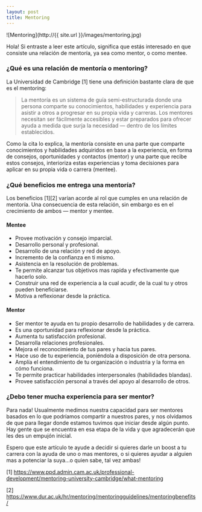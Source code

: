 ```yaml
---
layout: post
title: Mentoring
---
```

![Mentoring](http://{{ site.url }}/images/mentoring.jpg)

Hola! Si entraste a leer este artículo, significa que estás interesado en que consiste una relación de mentoría, ya sea como mentor, o como mentee.

### ¿Qué es una relación de mentoría o mentoring?
La Universidad de Cambridge [1] tiene una definición bastante clara de que es el mentoring:
> La mentoría es un sistema de guía semi-estructurada donde una persona comparte su conocimientos, habilidades y experiencia para asistir a otros a progresar en su propia vida y carreras. Los mentores necesitan ser fácilmente accesibles y estar preparados para ofrecer ayuda a medida que surja la necesidad — dentro de los límites establecidos.

Como la cita lo explica, la mentoría consiste en una parte que comparte conocimientos y habilidades adquiridos en base a la experiencia, en forma de consejos, oportunidades y contactos (mentor) y una parte que recibe estos consejos, interioriza estas experiencias y toma decisiones para aplicar en su propia vida o carrera (mentee).

### ¿Qué beneficios me entrega una mentoría?
Los beneficios [1][2] varían acorde al rol que cumples en una relación de mentoría. Una consecuencia de esta relación, sin embargo es en el crecimiento de ambos — mentor y mentee.
#### Mentee
* Provee motivación y consejo imparcial.
* Desarrollo personal y profesional.
* Desarrollo de una relación y red de apoyo.
* Incremento de la confianza en ti mismo.
* Asistencia en la resolución de problemas.
* Te permite alcanzar tus objetivos mas rapida y efectivamente que hacerlo solo.
* Construir una red de experiencia a la cual acudir, de la cual tu y otros pueden beneficiarse.
* Motiva a reflexionar desde la práctica.

#### Mentor
* Ser mentor te ayuda en tu propio desarrollo de habilidades y de carrera.
* Es una oportunidad para reflexionar desde la práctica.
* Aumenta tu satisfacción profesional.
* Desarrolla relaciones profesionales.
* Mejora el reconocimiento de tus pares y hacia tus pares.
* Hace uso de tu experiencia, poniéndola a disposición de otra persona.
* Amplía el entendimiento de tu organización o industria y la forma en cómo funciona.
* Te permite practicar habilidades interpersonales (habilidades blandas).
* Provee satisfacción personal a través del apoyo al desarrollo de otros.

### ¿Debo tener mucha experiencia para ser mentor?
Para nada! Usualmente medimos nuestra capacidad para ser mentores basados en lo que podríamos compartir a nuestros pares, y nos olvidamos de que para llegar donde estamos tuvimos que iniciar desde algún punto. Hay gente que se encuentra en esa etapa de la vida y que agradecerán que les des un empujón inicial.

Espero que este artículo te ayude a decidir si quieres darle un boost a tu carrera con la ayuda de uno o mas mentores, o si quieres ayudar a alguien mas a potenciar la suya...o quien sabe, tal vez ambas!

[1] https://www.ppd.admin.cam.ac.uk/professional-development/mentoring-university-cambridge/what-mentoring

[2] https://www.dur.ac.uk/hr/mentoring/mentoringguidelines/mentoringbenefits/
